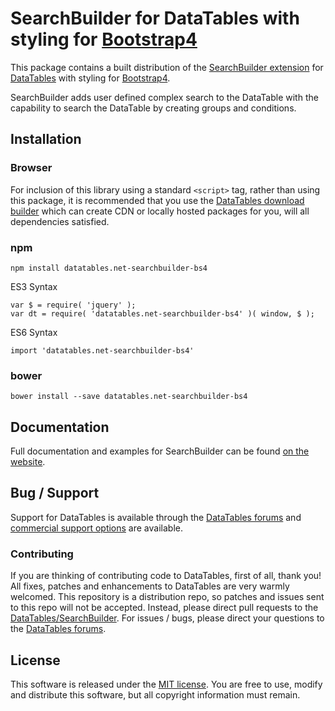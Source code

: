 # SearchBuilder for DataTables with styling for [Bootstrap4](https://getbootstrap.com/docs/4.6/getting-started/introduction/)

This package contains a built distribution of the [SearchBuilder extension](https://datatables.net/extensions/searchbuilder) for [DataTables](https://datatables.net/) with styling for [Bootstrap4](https://getbootstrap.com/docs/4.6/getting-started/introduction/).

SearchBuilder adds user defined complex search to the DataTable with the capability to search the DataTable by creating groups and conditions.


## Installation

### Browser

For inclusion of this library using a standard `<script>` tag, rather than using this package, it is recommended that you use the [DataTables download builder](//datatables.net/download) which can create CDN or locally hosted packages for you, will all dependencies satisfied.

### npm

```
npm install datatables.net-searchbuilder-bs4
```

ES3 Syntax
```
var $ = require( 'jquery' );
var dt = require( 'datatables.net-searchbuilder-bs4' )( window, $ );
```

ES6 Syntax
```
import 'datatables.net-searchbuilder-bs4'
```

### bower

```
bower install --save datatables.net-searchbuilder-bs4
```



## Documentation

Full documentation and examples for SearchBuilder can be found [on the website](https://datatables.net/extensions/searchbuilder).


## Bug / Support

Support for DataTables is available through the [DataTables forums](//datatables.net/forums) and [commercial support options](//datatables.net/support) are available.


### Contributing

If you are thinking of contributing code to DataTables, first of all, thank you! All fixes, patches and enhancements to DataTables are very warmly welcomed. This repository is a distribution repo, so patches and issues sent to this repo will not be accepted. Instead, please direct pull requests to the [DataTables/SearchBuilder](http://github.com/DataTables/SearchBuilder). For issues / bugs, please direct your questions to the [DataTables forums](//datatables.net/forums).


## License

This software is released under the [MIT license](//datatables.net/license). You are free to use, modify and distribute this software, but all copyright information must remain.

